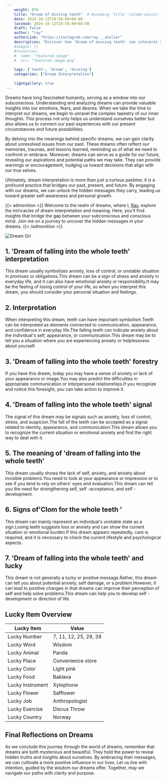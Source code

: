 ```yaml
---
    weight: 876
    title: "Dream of missing teeth"  # Assuming 'title' column exists
    date: 2024-10-13T18:58:00+08:00
    lastmod: 2024-10-13T18:58:00+08:00
    draft: false
    author: "ray"
    authorLink: "https://instagram.com/ray._.atelier"
    description: "Discover how 'Dream of missing teeth' can interpret your future and uncover its significant meanings in your life."
    #images: []
    #resources:
    #- name: "featured-image"
    #  src: "featured-image.png"
    
    tags: ['teeth', 'Dream', 'missing']
    categories: ["Dream Interpretation"]
    
    lightgallery: true
---
```

    
Dreams have long fascinated humanity, serving as a window into our subconscious. Understanding and analyzing dreams can provide valuable insights into our emotions, fears, and desires. When we take the time to interpret our dreams, we begin to unravel the complex tapestry of our inner thoughts. This process not only helps us understand ourselves better but also allows us to connect our past experiences with our present circumstances and future possibilities.

By delving into the meanings behind specific dreams, we can gain clarity about unresolved issues from our past. These dreams often reflect our memories, traumas, and lessons learned, reminding us of what we need to confront or embrace. Moreover, dreams can serve as a guide for our future, revealing our aspirations and potential paths we may take. They can provide warnings or encouragement, nudging us toward decisions that align with our true selves.

Ultimately, dream interpretation is more than just a curious pastime; it is a profound practice that bridges our past, present, and future. By engaging with our dreams, we can unlock the hidden messages they carry, leading us toward greater self-awareness and personal growth.

{{< admonition >}}
Welcome to the realm of dreams, where I, [Ray](https://instagram.com/ray._.atelier), explore the intricacies of dream interpretation and meaning. Here, you’ll find insights that bridge the gap between your subconscious and conscious mind. Join me on a journey to uncover the hidden messages in your dreams.
{{< /admonition >}}

![Dream Grl](https://cdn.pixabay.com/photo/2017/11/02/03/35/gothic-2910057_1280.jpg "Dream Grl")

## 1. 'Dream of falling into the whole teeth' interpretation
This dream usually symbolizes anxiety, loss of control, or unstable situation in promises or obligations.This dream can be a sign of stress and anxiety in everyday life, and it can also have emotional anxiety or responsibility.It may be the feeling of losing control of your life, so when you interpret this dream, you should consider your personal situation and feelings.

## 2. Interpretation
When interpreting this dream, teeth can have important symbolism.Teeth can be interpreted as elements connected to communication, appearance, and confidence in everyday life.The falling teeth can indicate anxiety about the individual's self, appearance, or communication.This dream may be to tell you a situation where you are experiencing anxiety or helplessness about yourself.

## 3. 'Dream of falling into the whole teeth' forestry
If you have this dream, today you may have a sense of anxiety or lack of your appearance or image.You may also predict the difficulties in appropriate communication or interpersonal relationships.If you recognize and notice this foresight, you can take action to improve it.

## 4. 'Dream of falling into the whole teeth' signal
The signal of this dream may be signals such as anxiety, loss of control, stress, and suspicion.The fall of the teeth can be accepted as a signal related to identity, appearance, and communication.This dream allows you to recognize the current situation or emotional anxiety and find the right way to deal with it.

## 5. The meaning of 'dream of falling into the whole teeth'
This dream usually shows the lack of self, anxiety, and anxiety about invisible problems.You need to look at your appearance or impression or to see if you tend to rely on others' eyes and evaluation.This dream can tell you the need for strengthening self, self -acceptance, and self -development.

## 6. Signs of'Clom for the whole teeth '
This dream can mainly represent an individual's unstable state as a sign.Losing teeth suggests loss or anxiety and can show the current situation or emotional burden.If this dream appears repeatedly, care is required, and it is necessary to check the current lifestyle and psychological aspects.

## 7. 'Dream of falling into the whole teeth' and lucky
This dream is not generally a lucky or positive message.Rather, this dream can tell you about potential anxiety, self damage, or a problem.However, it can lead to positive changes in that dreams can improve their perception of self and help solve problems.This dream can help you to develop self -development or direction of life.

## Lucky Item Overview
| Lucky Item          | Value              |
|---------------|--------------------|
| Lucky Number        | 7, 11, 12, 25, 29, 38  |
| Lucky Word          | Wisdom |
| Lucky Animal        | Panda |
| Lucky Place         | Convenience store     |
| Lucky Color         | Light pink     |
| Lucky Food          | Baklava      |
| Lucky Instrument    | Xylophone |
| Lucky Flower        | Safflower    |
| Lucky Job           | Anthropologist       |
| Lucky Exercise      | Discus Throw  |
| Lucky Country       | Norway    |


##  Final Reflections on Dreams

As we conclude this journey through the world of dreams, remember that dreams are both mysterious and beautiful. They hold the power to reveal hidden truths and insights about ourselves. By embracing their messages, we can cultivate a more positive influence in our lives. Let us live with intention, guided by the wisdom our dreams offer. Together, may we navigate our paths with clarity and purpose.

